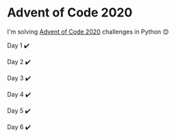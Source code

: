 # Advent of Code 2020 

I'm solving [Advent of Code 2020](https://adventofcode.com/2020) challenges in Python :blush:

Day 1 :heavy_check_mark:

Day 2 :heavy_check_mark:

Day 3 :heavy_check_mark:

Day 4 :heavy_check_mark:

Day 5 :heavy_check_mark:

Day 6 :heavy_check_mark:
